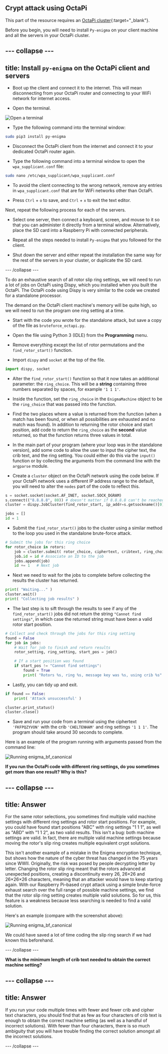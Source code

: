## Crypt attack using OctaPi

This part of the resource requires an [OctaPi cluster](https://projects.raspberrypi.org/en/projects/build-an-octapi){:target="_blank"}.

Before you begin, you will need to install `Py-enigma` on your client machine and all the servers in your OctaPi cluster.

--- collapse ---
---
title: Install `py-enigma` on the OctaPi client and servers
---

+ Boot up the client and connect it to the internet. This will mean disconnecting from your OctaPi router and connecting to your WiFi network for internet access.

+ Open the terminal.

![Open a terminal](images/terminal.png)

+ Type the following command into the terminal window:

```bash
sudo pip3 install py-enigma
```

+ Disconnect the OctaPi client from the internet and connect it to your dedicated OctaPi router again.

+ Type the following command into a terminal window to open the `wpa_supplicant.conf` file:

```bash
sudo nano /etc/wpa_supplicant/wpa_supplicant.conf
```

+ To avoid the client connecting to the wrong network, remove any entries in `wpa_supplicant.conf` that are for WiFi networks other than OctaPi.

+ Press `Ctrl` + `o` to save, and `Ctrl` + `x` to exit the text editor.

Next, repeat the following process for each of the servers.

+ Select one server, then connect a keyboard, screen, and mouse to it so that you can administer it directly from a terminal window. Alternatively, place the SD card into a Raspberry Pi with connected peripherals.

+ Repeat all the steps needed to install `Py-enigma` that you followed for the client.

+ Shut down the server and either repeat the installation the same way for the rest of the servers in your cluster, or duplicate the SD card.

--- /collapse ---

To do an exhaustive search of all rotor slip ring settings, we will need to run a lot of jobs on OctaPi using Dispy, which you installed when you built the OctaPi. The OctaPi code using Dispy is very similar to the code we created for a standalone processor.

The demand on the OctaPi client machine's memory will be quite high, so we will need to run the program one ring setting at a time.

+ Start with the code you wrote for the standalone attack, but save a copy of the file as `bruteforce_octapi.py`.

+ Open the file using Python 3 (IDLE) from the **Programming** menu.

+ Remove everything except the list of rotor permutations and the `find_rotor_start()` function.

+ Import `dispy` and `socket` at the top of the file.

```python
import dispy, socket
```

+ Alter the `find_rotor_start()` function so that it now takes an additional parameter: the `ring_choice`. This will be a **string** containing three numbers separated by spaces, for example `'1 1 1'`.

+ Inside the function, set the `ring_choice` in the `EnigmaMachine` object to be the `ring_choice` that was passed into the function.

+ Find the two places where a value is returned from the function (when a match has been found, or when all possibilities are exhausted and no match was found). In addition to returning the rotor choice and start position, add code to return the `ring_choice` as the **second** value returned, so that the function returns three values in total.

+ In the main part of your program (where your loop was in the standalone version), add some code to allow the user to input the cipher text, the crib text, and the ring setting. You could either do this via the `input()` function or by collecting the arguments from the command line with the `argparse` module.

+ Create a `cluster` object on the OctaPi network using the code below. If your OctaPi network uses a different IP address range to the default, you will need to alter the `nodes` part of the code to reflect this.

```python
s = socket.socket(socket.AF_INET, socket.SOCK_DGRAM)
s.connect(("8.8.8.8", 80)) # doesn't matter if 8.8.8.8 can't be reached
cluster = dispy.JobCluster(find_rotor_start, ip_addr=s.getsockname()[0], nodes='192.168.1.*')

jobs = []
id = 1
```

+ Submit the `find_rotor_start()` jobs to the cluster using a similar method to the loop you used in the standalone brute-force attack.

```python
# Submit the jobs for this ring choice
for rotor_choice in rotors:
    job = cluster.submit( rotor_choice, ciphertext, cribtext, ring_choice )
    job.id = id # Associate an ID to the job
    jobs.append(job)
    id += 1   # Next job
```

+ Next we need to wait for the jobs to complete before collecting the results the cluster has returned.

```python
print( "Waiting..." )
cluster.wait()
print( "Collecting job results" )
```

+ The last step is to sift through the results to see if any of the `find_rotor_start()` jobs did not return the string `"Cannot find settings"`, in which case the returned string must have been a valid rotor start position.

```python
# Collect and check through the jobs for this ring setting
found = False
for job in jobs:
    # Wait for job to finish and return results
    rotor_setting, ring_setting, start_pos = job()

    # If a start position was found
    if start_pos != "Cannot find settings":
        found = True
        print( "Rotors %s, ring %s, message key was %s, using crib %s" % (rotor_setting, ring_setting, start_pos, cribtext) )
```

+ Lastly, you can tidy up and exit.

```python
if found == False:
    print( 'Attack unsuccessful' )

cluster.print_status()
cluster.close()
```

+ Save and run your code from a terminal using the ciphertext `'FKFPQZYVON'` with the crib `'CHELTENHAM'` and ring settings `'1 1 1'`. The program should take around 30 seconds to complete.

Here is an example of the program running with arguments passed from the command line:

![Running enigma_bf_canonical](images/enigma-canonical-qjf.png)

**If you run the OctaPi code with different ring settings, do you sometimes get more than one result? Why is this?**

--- collapse ---
---
title: Answer
---

For the same rotor selections, you sometimes find multiple valid machine settings with different ring settings and rotor start positions. For example, you could have found start positions "ABC" with ring settings "1 1 1", as well as "ABD" with "1 1 2", as two valid results. This isn't a bug: both machine settings are valid. In fact, there are multiple valid machine settings because moving the rotor's slip ring creates multiple equivalent crypt solutions.

This isn't another example of a mistake in the Enigma encryption technique, but shows how the nature of the cyber threat has changed in the 75 years since WWII. Originally, the risk was posed by people decrypting letter by letter. Changing the rotor slip ring meant that the rotors advanced at unexpected positions, creating a discontinuity every 26, 26×26 and 26×26×26 characters, meaning that an attacker would have to keep starting again. With our Raspberry Pi–based crypt attack using a simple brute-force exhaust search over the full range of possible machine settings, we find that the rotor slip ring setting creates multiple valid solutions. So for us, this feature is a weakness because less searching is needed to find a valid solution.

Here's an example (compare with the screenshot above):

  ![Running enigma_bf_canonical](images/enigma-canonical-qjg.png)

We could have saved a lot of time coding the slip ring search if we had known this beforehand.

--- /collapse ---

**What is the minimum length of crib text needed to obtain the correct machine setting?**

--- collapse ---
---
title: Answer
---
If you run your code multiple times with fewer and fewer crib and cipher text characters, you should find that as few as four characters of crib text is enough to obtain the correct machine setting (as well as a handful of incorrect solutions). With fewer than four characters, there is so much ambiguity that you will have trouble finding the correct solution amongst all the incorrect solutions.

--- /collapse ---
